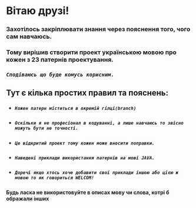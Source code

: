 # Вітаю друзі!

### Захотілось закріплювати знання через пояснення того, чого сам навчаюсь.

### Тому вирішив створити проект українською мовою про кожен з 23 патернів проектування.
    
### _`Сподіваюсь що буде комусь корисним.`_

## Тут є кілька простих правил та пояснень:

* ##### `Кожен патерн міститься в окремій гілці(branch)`
* ##### `Оскільки я не професіонал в кодуванні, а лише навчаюсь то звісно можуть бути не точності.`
* ##### `Це відкритий проект тому кожен може вносити поправки.`
* ##### `Наведені приклади використання патернів на мові JAVA.`
* ##### `Доречі якщо хтось хоче добавити свої приклади іншою або цією ж мовою то як говориться WELCOM!`

#### Будь ласка не використовуйте в описах мову чи слова, котрі б ображали інших


